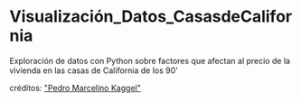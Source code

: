 # Visualización_Datos_CasasdeCalifornia
Exploración de datos con Python sobre factores que afectan al precio de la vivienda en las casas de California de los 90'

créditos: ["Pedro Marcelino Kaggel"]("https://www.kaggle.com/code/pmarcelino/comprehensive-data-exploration-with-python")
